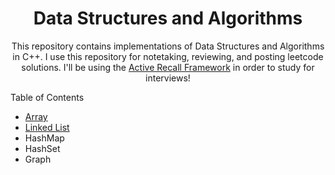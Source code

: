 <h1 align="center">Data Structures and Algorithms</h1>

<p align="center">This repository contains implementations of Data Structures and Algorithms in C++. I use this repository for notetaking, reviewing, and posting leetcode solutions. I'll be using the <a href="https://www.youtube.com/watch?v=fDbxPVn02VU">Active Recall Framework</a> in order to study for interviews! </p>

Table of Contents
<ul>
  <li><a href="https://github.com/andreidimaano/DataStructuresAlgorithms/tree/main/data-structures/arrays">Array</a></li>
  <li><a href="https://github.com/andreidimaano/DataStructuresAlgorithms/tree/main/data-structures/linked-list">Linked List</a></li>
  <li>HashMap</li>
  <li>HashSet</li>
  <li>Graph</li>
</ul>


